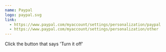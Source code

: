 ```yaml
---
name: Paypal
logo: paypal.svg
link:
  - https://www.paypal.com/myaccount/settings/personalization/paypal
  - https://www.paypal.com/myaccount/settings/personalization/other
---
```

Click the button that says 'Turn it off'